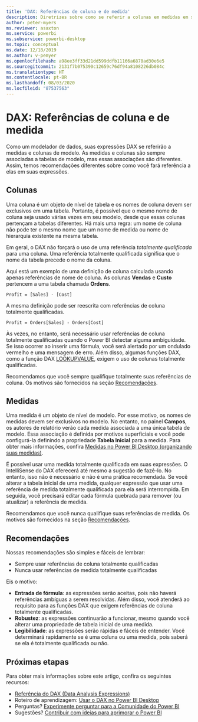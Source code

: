```yaml
---
title: 'DAX: Referências de coluna e de medida'
description: Diretrizes sobre como se referir a colunas em medidas em suas expressões DAX.
author: peter-myers
ms.reviewer: asaxton
ms.service: powerbi
ms.subservice: powerbi-desktop
ms.topic: conceptual
ms.date: 12/18/2019
ms.author: v-pemyer
ms.openlocfilehash: a98ee3ff33d21dd599ddfb11166a6870ad30e6e5
ms.sourcegitcommit: 2131f7b075390c12659c76df94a8108226db084c
ms.translationtype: HT
ms.contentlocale: pt-BR
ms.lasthandoff: 08/03/2020
ms.locfileid: "87537563"
---
```

# <a name="dax-column-and-measure-references"></a>DAX: Referências de coluna e de medida

Como um modelador de dados, suas expressões DAX se referirão a medidas e colunas de modelo. As medidas e colunas são sempre associadas a tabelas de modelo, mas essas associações são diferentes. Assim, temos recomendações diferentes sobre como você fará referência a elas em suas expressões.

## <a name="columns"></a>Colunas

Uma coluna é um objeto de nível de tabela e os nomes de coluna devem ser exclusivos em uma tabela. Portanto, é possível que o mesmo nome de coluna seja usado várias vezes em seu modelo, desde que essas colunas pertençam a tabelas diferentes. Há mais uma regra: um nome de coluna não pode ter o mesmo nome que um nome de medida ou nome de hierarquia existente na mesma tabela.

Em geral, o DAX não forçará o uso de uma referência _totalmente qualificada_ para uma coluna. Uma referência totalmente qualificada significa que o nome da tabela precede o nome da coluna.

Aqui está um exemplo de uma definição de coluna calculada usando apenas referências de nome de coluna. As colunas **Vendas** e **Custo** pertencem a uma tabela chamada **Ordens**.

```dax
Profit = [Sales] - [Cost]
```

A mesma definição pode ser reescrita com referências de coluna totalmente qualificadas.

```dax
Profit = Orders[Sales] - Orders[Cost]
```

Às vezes, no entanto, será necessário usar referências de coluna totalmente qualificadas quando o Power BI detectar alguma ambiguidade. Se isso ocorrer ao inserir uma fórmula, você será alertado por um ondulado vermelho e uma mensagem de erro. Além disso, algumas funções DAX, como a função DAX [LOOKUPVALUE](/dax/lookupvalue-function-dax), exigem o uso de colunas totalmente qualificadas.

Recomendamos que você sempre qualifique totalmente suas referências de coluna. Os motivos são fornecidos na seção [Recomendações](#recommendations).

## <a name="measures"></a>Medidas

Uma medida é um objeto de nível de modelo. Por esse motivo, os nomes de medidas devem ser exclusivos no modelo. No entanto, no painel **Campos**, os autores de relatório verão cada medida associada a uma única tabela de modelo. Essa associação é definida por motivos superficiais e você pode configurá-la definindo a propriedade **Tabela Inicial** para a medida. Para obter mais informações, confira [Medidas no Power BI Desktop (organizando suas medidas)](../transform-model/desktop-measures.md#organizing-your-measures).

É possível usar uma medida totalmente qualificada em suas expressões. O IntelliSense do DAX oferecerá até mesmo a sugestão de fazê-lo. No entanto, isso não é necessário e não é uma prática recomendada. Se você alterar a tabela inicial de uma medida, qualquer expressão que usar uma referência de medida totalmente qualificada para ela será interrompida. Em seguida, você precisará editar cada fórmula quebrada para remover (ou atualizar) a referência de medida.

Recomendamos que você nunca qualifique suas referências de medida. Os motivos são fornecidos na seção [Recomendações](#recommendations).

## <a name="recommendations"></a>Recomendações

Nossas recomendações são simples e fáceis de lembrar:

- Sempre usar referências de coluna totalmente qualificadas
- Nunca usar referências de medida totalmente qualificadas

Eis o motivo:

- **Entrada de fórmula**: as expressões serão aceitas, pois não haverá referências ambíguas a serem resolvidas. Além disso, você atenderá ao requisito para as funções DAX que exigem referências de coluna totalmente qualificadas.
- **Robustez**: as expressões continuarão a funcionar, mesmo quando você alterar uma propriedade de tabela inicial de uma medida.
- **Legibilidade**: as expressões serão rápidas e fáceis de entender. Você determinará rapidamente se é uma coluna ou uma medida, pois saberá se ela é totalmente qualificada ou não.

## <a name="next-steps"></a>Próximas etapas

Para obter mais informações sobre este artigo, confira os seguintes recursos:

- [Referência do DAX (Data Analysis Expressions)](/dax/)
- Roteiro de aprendizagem: [Usar o DAX no Power BI Desktop](https://docs.microsoft.com/learn/paths/dax-power-bi/)
- Perguntas? [Experimente perguntar para a Comunidade do Power BI](https://community.powerbi.com/)
- Sugestões? [Contribuir com ideias para aprimorar o Power BI](https://ideas.powerbi.com)
